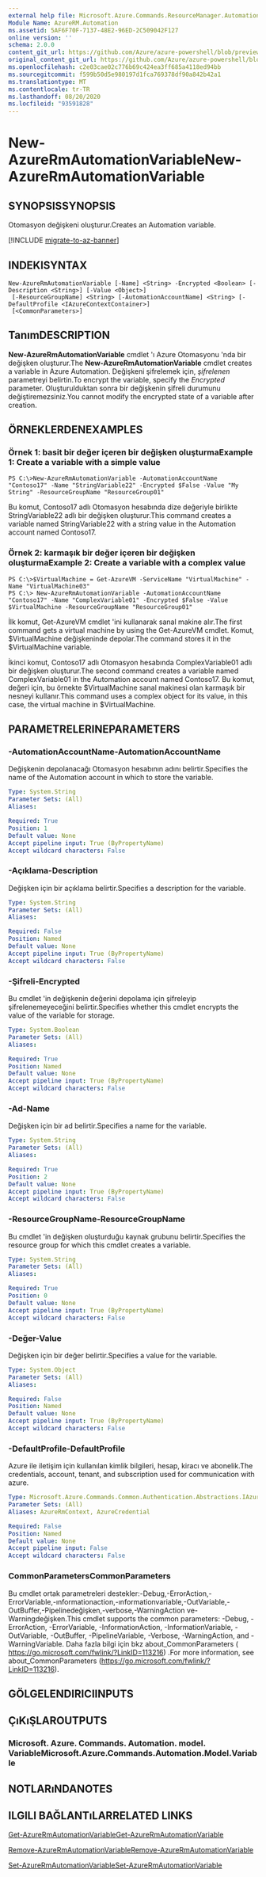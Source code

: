 ```yaml
---
external help file: Microsoft.Azure.Commands.ResourceManager.Automation.dll-Help.xml
Module Name: AzureRM.Automation
ms.assetid: 5AF6F70F-7137-48E2-96ED-2C509042F127
online version: ''
schema: 2.0.0
content_git_url: https://github.com/Azure/azure-powershell/blob/preview/src/ResourceManager/Automation/Commands.Automation/help/New-AzureRMAutomationVariable.md
original_content_git_url: https://github.com/Azure/azure-powershell/blob/preview/src/ResourceManager/Automation/Commands.Automation/help/New-AzureRMAutomationVariable.md
ms.openlocfilehash: c2e03cae02c776b69c424ea3ff685a4118ed94bb
ms.sourcegitcommit: f599b50d5e980197d1fca769378df90a842b42a1
ms.translationtype: MT
ms.contentlocale: tr-TR
ms.lasthandoff: 08/20/2020
ms.locfileid: "93591828"
---
```

# <span data-ttu-id="29357-101">New-AzureRmAutomationVariable</span><span class="sxs-lookup"><span data-stu-id="29357-101">New-AzureRmAutomationVariable</span></span>

## <span data-ttu-id="29357-102">SYNOPSIS</span><span class="sxs-lookup"><span data-stu-id="29357-102">SYNOPSIS</span></span>
<span data-ttu-id="29357-103">Otomasyon değişkeni oluşturur.</span><span class="sxs-lookup"><span data-stu-id="29357-103">Creates an Automation variable.</span></span>

[!INCLUDE [migrate-to-az-banner](../../includes/migrate-to-az-banner.md)]

## <span data-ttu-id="29357-104">INDEKI</span><span class="sxs-lookup"><span data-stu-id="29357-104">SYNTAX</span></span>

```
New-AzureRmAutomationVariable [-Name] <String> -Encrypted <Boolean> [-Description <String>] [-Value <Object>]
 [-ResourceGroupName] <String> [-AutomationAccountName] <String> [-DefaultProfile <IAzureContextContainer>]
 [<CommonParameters>]
```

## <span data-ttu-id="29357-105">Tanım</span><span class="sxs-lookup"><span data-stu-id="29357-105">DESCRIPTION</span></span>
<span data-ttu-id="29357-106">**New-AzureRmAutomationVariable** cmdlet 'ı Azure Otomasyonu 'nda bir değişken oluşturur.</span><span class="sxs-lookup"><span data-stu-id="29357-106">The **New-AzureRmAutomationVariable** cmdlet creates a variable in Azure Automation.</span></span>
<span data-ttu-id="29357-107">Değişkeni şifrelemek için, *şifrelenen* parametreyi belirtin.</span><span class="sxs-lookup"><span data-stu-id="29357-107">To encrypt the variable, specify the *Encrypted* parameter.</span></span>
<span data-ttu-id="29357-108">Oluşturulduktan sonra bir değişkenin şifreli durumunu değiştiremezsiniz.</span><span class="sxs-lookup"><span data-stu-id="29357-108">You cannot modify the encrypted state of a variable after creation.</span></span>

## <span data-ttu-id="29357-109">ÖRNEKLERDEN</span><span class="sxs-lookup"><span data-stu-id="29357-109">EXAMPLES</span></span>

### <span data-ttu-id="29357-110">Örnek 1: basit bir değer içeren bir değişken oluşturma</span><span class="sxs-lookup"><span data-stu-id="29357-110">Example 1: Create a variable with a simple value</span></span>
```
PS C:\>New-AzureRmAutomationVariable -AutomationAccountName "Contoso17" -Name "StringVariable22" -Encrypted $False -Value "My String" -ResourceGroupName "ResourceGroup01"
```

<span data-ttu-id="29357-111">Bu komut, Contoso17 adlı Otomasyon hesabında dize değeriyle birlikte StringVariable22 adlı bir değişken oluşturur.</span><span class="sxs-lookup"><span data-stu-id="29357-111">This command creates a variable named StringVariable22 with a string value in the Automation account named Contoso17.</span></span>

### <span data-ttu-id="29357-112">Örnek 2: karmaşık bir değer içeren bir değişken oluşturma</span><span class="sxs-lookup"><span data-stu-id="29357-112">Example 2: Create a variable with a complex value</span></span>
```
PS C:\>$VirtualMachine = Get-AzureVM -ServiceName "VirtualMachine" -Name "VirtualMachine03"
PS C:\> New-AzureRmAutomationVariable -AutomationAccountName "Contoso17" -Name "ComplexVariable01" -Encrypted $False -Value $VirtualMachine -ResourceGroupName "ResourceGroup01"
```

<span data-ttu-id="29357-113">İlk komut, Get-AzureVM cmdlet 'ini kullanarak sanal makine alır.</span><span class="sxs-lookup"><span data-stu-id="29357-113">The first command gets a virtual machine by using the Get-AzureVM cmdlet.</span></span>
<span data-ttu-id="29357-114">Komut, $VirtualMachine değişkeninde depolar.</span><span class="sxs-lookup"><span data-stu-id="29357-114">The command stores it in the $VirtualMachine variable.</span></span>

<span data-ttu-id="29357-115">İkinci komut, Contoso17 adlı Otomasyon hesabında ComplexVariable01 adlı bir değişken oluşturur.</span><span class="sxs-lookup"><span data-stu-id="29357-115">The second command creates a variable named ComplexVariable01 in the Automation account named Contoso17.</span></span>
<span data-ttu-id="29357-116">Bu komut, değeri için, bu örnekte $VirtualMachine sanal makinesi olan karmaşık bir nesneyi kullanır.</span><span class="sxs-lookup"><span data-stu-id="29357-116">This command uses a complex object for its value, in this case, the virtual machine in $VirtualMachine.</span></span>

## <span data-ttu-id="29357-117">PARAMETRELERINE</span><span class="sxs-lookup"><span data-stu-id="29357-117">PARAMETERS</span></span>

### <span data-ttu-id="29357-118">-AutomationAccountName</span><span class="sxs-lookup"><span data-stu-id="29357-118">-AutomationAccountName</span></span>
<span data-ttu-id="29357-119">Değişkenin depolanacağı Otomasyon hesabının adını belirtir.</span><span class="sxs-lookup"><span data-stu-id="29357-119">Specifies the name of the Automation account in which to store the variable.</span></span>

```yaml
Type: System.String
Parameter Sets: (All)
Aliases: 

Required: True
Position: 1
Default value: None
Accept pipeline input: True (ByPropertyName)
Accept wildcard characters: False
```

### <span data-ttu-id="29357-120">-Açıklama</span><span class="sxs-lookup"><span data-stu-id="29357-120">-Description</span></span>
<span data-ttu-id="29357-121">Değişken için bir açıklama belirtir.</span><span class="sxs-lookup"><span data-stu-id="29357-121">Specifies a description for the variable.</span></span>

```yaml
Type: System.String
Parameter Sets: (All)
Aliases: 

Required: False
Position: Named
Default value: None
Accept pipeline input: True (ByPropertyName)
Accept wildcard characters: False
```

### <span data-ttu-id="29357-122">-Şifreli</span><span class="sxs-lookup"><span data-stu-id="29357-122">-Encrypted</span></span>
<span data-ttu-id="29357-123">Bu cmdlet 'in değişkenin değerini depolama için şifreleyip şifrelenemeyeceğini belirtir.</span><span class="sxs-lookup"><span data-stu-id="29357-123">Specifies whether this cmdlet encrypts the value of the variable for storage.</span></span>

```yaml
Type: System.Boolean
Parameter Sets: (All)
Aliases: 

Required: True
Position: Named
Default value: None
Accept pipeline input: True (ByPropertyName)
Accept wildcard characters: False
```

### <span data-ttu-id="29357-124">-Ad</span><span class="sxs-lookup"><span data-stu-id="29357-124">-Name</span></span>
<span data-ttu-id="29357-125">Değişken için bir ad belirtir.</span><span class="sxs-lookup"><span data-stu-id="29357-125">Specifies a name for the variable.</span></span>

```yaml
Type: System.String
Parameter Sets: (All)
Aliases: 

Required: True
Position: 2
Default value: None
Accept pipeline input: True (ByPropertyName)
Accept wildcard characters: False
```

### <span data-ttu-id="29357-126">-ResourceGroupName</span><span class="sxs-lookup"><span data-stu-id="29357-126">-ResourceGroupName</span></span>
<span data-ttu-id="29357-127">Bu cmdlet 'in değişken oluşturduğu kaynak grubunu belirtir.</span><span class="sxs-lookup"><span data-stu-id="29357-127">Specifies the resource group for which this cmdlet creates a variable.</span></span>

```yaml
Type: System.String
Parameter Sets: (All)
Aliases: 

Required: True
Position: 0
Default value: None
Accept pipeline input: True (ByPropertyName)
Accept wildcard characters: False
```

### <span data-ttu-id="29357-128">-Değer</span><span class="sxs-lookup"><span data-stu-id="29357-128">-Value</span></span>
<span data-ttu-id="29357-129">Değişken için bir değer belirtir.</span><span class="sxs-lookup"><span data-stu-id="29357-129">Specifies a value for the variable.</span></span>

```yaml
Type: System.Object
Parameter Sets: (All)
Aliases: 

Required: False
Position: Named
Default value: None
Accept pipeline input: True (ByPropertyName)
Accept wildcard characters: False
```

### <span data-ttu-id="29357-130">-DefaultProfile</span><span class="sxs-lookup"><span data-stu-id="29357-130">-DefaultProfile</span></span>
<span data-ttu-id="29357-131">Azure ile iletişim için kullanılan kimlik bilgileri, hesap, kiracı ve abonelik.</span><span class="sxs-lookup"><span data-stu-id="29357-131">The credentials, account, tenant, and subscription used for communication with azure.</span></span>

```yaml
Type: Microsoft.Azure.Commands.Common.Authentication.Abstractions.IAzureContextContainer
Parameter Sets: (All)
Aliases: AzureRmContext, AzureCredential

Required: False
Position: Named
Default value: None
Accept pipeline input: False
Accept wildcard characters: False
```

### <span data-ttu-id="29357-132">CommonParameters</span><span class="sxs-lookup"><span data-stu-id="29357-132">CommonParameters</span></span>
<span data-ttu-id="29357-133">Bu cmdlet ortak parametreleri destekler:-Debug,-ErrorAction,-ErrorVariable,-ınformationaction,-ınformationvariable,-OutVariable,-OutBuffer,-Pipelinedeğişken,-verbose,-WarningAction ve-Warningdeğişken.</span><span class="sxs-lookup"><span data-stu-id="29357-133">This cmdlet supports the common parameters: -Debug, -ErrorAction, -ErrorVariable, -InformationAction, -InformationVariable, -OutVariable, -OutBuffer, -PipelineVariable, -Verbose, -WarningAction, and -WarningVariable.</span></span> <span data-ttu-id="29357-134">Daha fazla bilgi için bkz about_CommonParameters ( https://go.microsoft.com/fwlink/?LinkID=113216) .</span><span class="sxs-lookup"><span data-stu-id="29357-134">For more information, see about_CommonParameters (https://go.microsoft.com/fwlink/?LinkID=113216).</span></span>

## <span data-ttu-id="29357-135">GÖLGELENDIRICI</span><span class="sxs-lookup"><span data-stu-id="29357-135">INPUTS</span></span>

## <span data-ttu-id="29357-136">ÇıKıŞLAR</span><span class="sxs-lookup"><span data-stu-id="29357-136">OUTPUTS</span></span>

### <span data-ttu-id="29357-137">Microsoft. Azure. Commands. Automation. model. Variable</span><span class="sxs-lookup"><span data-stu-id="29357-137">Microsoft.Azure.Commands.Automation.Model.Variable</span></span>

## <span data-ttu-id="29357-138">NOTLARıNDA</span><span class="sxs-lookup"><span data-stu-id="29357-138">NOTES</span></span>

## <span data-ttu-id="29357-139">ILGILI BAĞLANTıLAR</span><span class="sxs-lookup"><span data-stu-id="29357-139">RELATED LINKS</span></span>

[<span data-ttu-id="29357-140">Get-AzureRmAutomationVariable</span><span class="sxs-lookup"><span data-stu-id="29357-140">Get-AzureRmAutomationVariable</span></span>](./Get-AzureRMAutomationVariable.md)

[<span data-ttu-id="29357-141">Remove-AzureRmAutomationVariable</span><span class="sxs-lookup"><span data-stu-id="29357-141">Remove-AzureRmAutomationVariable</span></span>](./Remove-AzureRMAutomationVariable.md)

[<span data-ttu-id="29357-142">Set-AzureRmAutomationVariable</span><span class="sxs-lookup"><span data-stu-id="29357-142">Set-AzureRmAutomationVariable</span></span>](./Set-AzureRMAutomationVariable.md)



